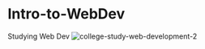 # Intro-to-WebDev
Studying Web Dev
![college-study-web-development-2](https://user-images.githubusercontent.com/65285463/123314975-d30ae400-d548-11eb-975c-925ed6b01928.png)

